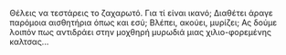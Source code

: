 ﻿Θέλεις να τεστάρεις το ζαχαρωτό. Για τί είναι ικανό; Διαθέτει 
άραγε παρόμοια αισθητήρια όπως και εσύ; Βλέπει, ακούει, μυρίζει; 
Ας δούμε λοιπόν πως αντιδράει στην μοχθηρή μυρωδιά μιας
χιλιο-φορεμένης καλτσας...

